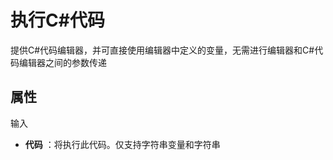 # 执行C#代码

提供C#代码编辑器，并可直接使用编辑器中定义的变量，无需进行编辑器和C#代码编辑器之间的参数传递

## 属性

输入

- **代码** ：将执行此代码。仅支持字符串变量和字符串
